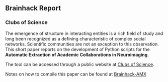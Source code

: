 ## Brainhack Report ##

### Clubs of Science ###

The emergence of structure in interacting entities is a rich field of study and long been recognized as a defining characteristic of complex social networks. Scientific communities are not an exception to this observation. This short paper reports on the development of Python scripts for the **Automatic Extraction of Academic Collaborations in Neuroimaging**.

The tool can be accessed through a public website at [Clubs of Science](http://cos.dery.xyz).

Notes on how to compile this paper can be found at [Brainhack-AMX](https://github.com/Brainhack-AMX/brainhack_reports)
